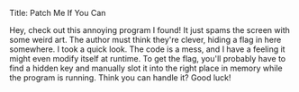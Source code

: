 Title: Patch Me If You Can


Hey, check out this annoying program I found! It just spams the screen with some weird art. The author must think they're clever, hiding a flag in here somewhere.
I took a quick look. The code is a mess, and I have a feeling it might even modify itself at runtime.
To get the flag, you'll probably have to find a hidden key and manually slot it into the right place in memory while the program is running. Think you can handle it? Good luck!